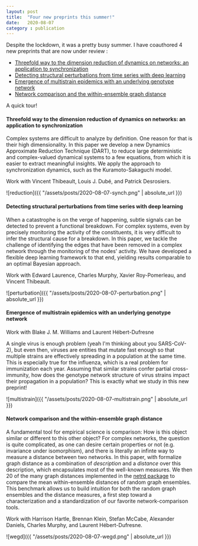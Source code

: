 ```yaml
---
layout: post
title:  "Four new preprints this summer!"
date:   2020-08-07
category : publication
---
```


Despite the lockdown, it was a pretty busy summer. I have coauthored 4 new
preprints that are now under review :

- [Threefold way to the dimension reduction of dynamics on networks: an application to synchronization](https://arxiv.org/abs/2005.10922)
- [Detecting structural perturbations from time series with deep learning](https://arxiv.org/abs/2006.05232)
- [Emergence of multistrain epidemics with an underlying genotype network](https://arxiv.org/abs/2007.07429)
- [Network comparison and the within-ensemble graph distance](https://arxiv.org/abs/2008.02415)

A quick tour!

#### Threefold way to the dimension reduction of dynamics on networks: an application to synchronization

Complex systems are difficult to analyze by definition. One reason for that is
their high dimensionality. In this paper we develop a new Dynamics Approximate Reduction Technique (DART),
to reduce large deterministic and complex-valued dynamical systems to a few equations, from which it is easier to extract meaningful insights. We apply the approach
to synchronization dynamics, such as the Kuramoto-Sakaguchi model.

Work with Vincent Thibeault, Louis J. Dubé, and Patrick Desrosiers.

![reduction]({{ "/assets/posts/2020-08-07-synch.png" | absolute_url }})

#### Detecting structural perturbations from time series with deep learning

When a catastrophe is on the verge of happening, subtle signals can be detected
to prevent a functional breakdown. For complex systems, even
by precisely monitoring the activity of the constituents, it is very difficult to infer the
structural cause for a breakdown. In this paper, we tackle the challenge
of identifying the edges that have been removed in a complex network through
the monitoring of the nodes' activity. We have developed a flexible deep learning
framework to that end, yielding results comparable to an optimal Bayesian approach.

Work with Edward Laurence, Charles Murphy, Xavier Roy-Pomerleau, and Vincent Thibeault.

![perturbation]({{ "/assets/posts/2020-08-07-perturbation.png" | absolute_url }})


#### Emergence of multistrain epidemics with an underlying genotype network

Work with Blake J. M. Williams and Laurent Hébert-Dufresne

A single virus is enough problem (yeah I'm thinking about you SARS-CoV-2), but even then, viruses are entities that
mutate fast enough so that multiple strains are effectively spreading in a
population at the same time. This is especially true for the influenza, which
is a real problem for immunization each year. Assuming that similar strains
confer partial cross-immunity, how does the genotype network structure of
virus strains impact their propagation in a population? This is exactly what we
study in this new preprint!

![multistrain]({{ "/assets/posts/2020-08-07-multistrain.png" | absolute_url }})

#### Network comparison and the within-ensemble graph distance


A fundamental tool for empirical science is comparison: How is this object
similar or different to this other object? For complex networks, the question
is quite complicated, as one can desire certain properties or not (e.g. invariance under
isomorphism), and there is literally an infinte way to measure a distance
between two networks. In this paper, with formalize graph distance as a combination
of _description_ and a _distance_ over this description, which encapsulates
most of the well-known measures. We then 20 of the many graph distances implemented in the [netrd package](https://github.com/netsiphd/netrd)
to compare the mean within-ensemble distances of random graph ensembles. This benchmark
allows us to build intuition for both the random graph ensembles and the
distance measures, a first step toward a characterization and a standardization
of our favorite network-comparison tools.

Work with Harrison Hartle, Brennan Klein, Stefan McCabe, Alexander Daniels,
Charles Murphy, and Laurent Hébert-Dufresne.

![wegd]({{ "/assets/posts/2020-08-07-wegd.png" | absolute_url }})




